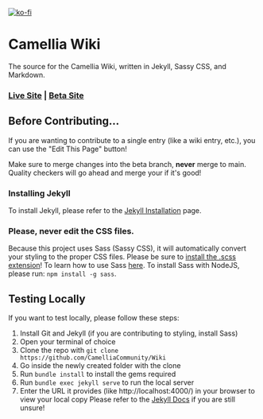 [![ko-fi](https://storage.ko-fi.com/cdn/brandasset/kofi_bg_tag_dark.png)](https://ko-fi.com/P5P6SNZFW)

# Camellia Wiki

The source for the Camellia Wiki, written in Jekyll, Sassy CSS, and Markdown.

### [Live Site](https://camellia.wiki) | [Beta Site](https://beta.camellia.wiki)

## Before Contributing...

If you are wanting to contribute to a single entry (like a wiki entry, etc.), you can use the "Edit This Page" button!

Make sure to merge changes into the beta branch, **never** merge to main.
Quality checkers will go ahead and merge your if it's good!

### Installing Jekyll
To install Jekyll, please refer to the [Jekyll Installation](https://jekyllrb.com/docs/installation/) page.

### Please, never edit the CSS files.
Because this project uses Sass (Sassy CSS), it will automatically convert your styling to the proper CSS files.
Please be sure to [install the .scss extension](https://marketplace.visualstudio.com/items?itemName=glenn2223.live-sass)!
To learn how to use Sass [here](https://sass-lang.com/install/).
To install Sass with NodeJS, please run: `npm install -g sass`.

## Testing Locally

If you want to test locally, please follow these steps:
1. Install Git and Jekyll (if you are contributing to styling, install Sass)
2. Open your terminal of choice
3. Clone the repo with `git clone https://github.com/CamelliaCommunity/Wiki`
4. Go inside the newly created folder with the clone
5. Run `bundle install` to install the gems required
6. Run `bundle exec jekyll serve` to run the local server
7. Enter the URL it provides (like http://localhost:4000/) in your browser to view your local copy
Please refer to the [Jekyll Docs](https://jekyllrb.com/docs/) if you are still unsure!
